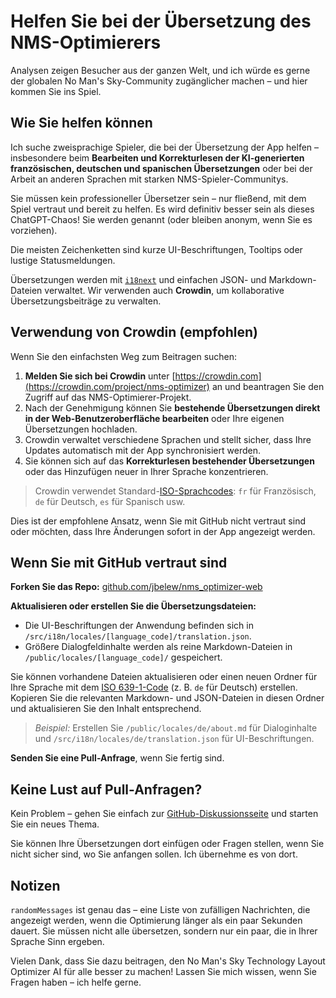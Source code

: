 # Helfen Sie bei der Übersetzung des NMS-Optimierers

Analysen zeigen Besucher aus der ganzen Welt, und ich würde es gerne der globalen No Man's Sky-Community zugänglicher machen – und hier kommen Sie ins Spiel.

## Wie Sie helfen können

Ich suche zweisprachige Spieler, die bei der Übersetzung der App helfen – insbesondere beim **Bearbeiten und Korrekturlesen der KI-generierten französischen, deutschen und spanischen Übersetzungen** oder bei der Arbeit an anderen Sprachen mit starken NMS-Spieler-Communitys.

Sie müssen kein professioneller Übersetzer sein – nur fließend, mit dem Spiel vertraut und bereit zu helfen. Es wird definitiv besser sein als dieses ChatGPT-Chaos! Sie werden genannt (oder bleiben anonym, wenn Sie es vorziehen).

Die meisten Zeichenketten sind kurze UI-Beschriftungen, Tooltips oder lustige Statusmeldungen.

Übersetzungen werden mit [`i18next`](https://www.i18next.com/) und einfachen JSON- und Markdown-Dateien verwaltet. Wir verwenden auch **Crowdin**, um kollaborative Übersetzungsbeiträge zu verwalten.

## Verwendung von Crowdin (empfohlen)

Wenn Sie den einfachsten Weg zum Beitragen suchen:

1. **Melden Sie sich bei Crowdin** unter [https://crowdin.com](https://crowdin.com/project/nms-optimizer) an und beantragen Sie den Zugriff auf das NMS-Optimierer-Projekt.
2. Nach der Genehmigung können Sie **bestehende Übersetzungen direkt in der Web-Benutzeroberfläche bearbeiten** oder Ihre eigenen Übersetzungen hochladen.
3. Crowdin verwaltet verschiedene Sprachen und stellt sicher, dass Ihre Updates automatisch mit der App synchronisiert werden.
4. Sie können sich auf das **Korrekturlesen bestehender Übersetzungen** oder das Hinzufügen neuer in Ihrer Sprache konzentrieren.

> Crowdin verwendet Standard-[ISO-Sprachcodes](https://en.wikipedia.org/wiki/List_of_ISO_639-1_codes): `fr` für Französisch, `de` für Deutsch, `es` für Spanisch usw.

Dies ist der empfohlene Ansatz, wenn Sie mit GitHub nicht vertraut sind oder möchten, dass Ihre Änderungen sofort in der App angezeigt werden.

## Wenn Sie mit GitHub vertraut sind

**Forken Sie das Repo:**
[github.com/jbelew/nms_optimizer-web](https://github.com/jbelew/nms_optimizer-web)

**Aktualisieren oder erstellen Sie die Übersetzungsdateien:**

- Die UI-Beschriftungen der Anwendung befinden sich in `/src/i18n/locales/[language_code]/translation.json`.
- Größere Dialogfeldinhalte werden als reine Markdown-Dateien in `/public/locales/[language_code]/` gespeichert.

Sie können vorhandene Dateien aktualisieren oder einen neuen Ordner für Ihre Sprache mit dem [ISO 639-1-Code](https://en.wikipedia.org/wiki/List_of-ISO_639-1-codes) (z. B. `de` für Deutsch) erstellen. Kopieren Sie die relevanten Markdown- und JSON-Dateien in diesen Ordner und aktualisieren Sie den Inhalt entsprechend.

> _Beispiel:_ Erstellen Sie `/public/locales/de/about.md` für Dialoginhalte und `/src/i18n/locales/de/translation.json` für UI-Beschriftungen.

**Senden Sie eine Pull-Anfrage**, wenn Sie fertig sind.

## Keine Lust auf Pull-Anfragen?

Kein Problem – gehen Sie einfach zur [GitHub-Diskussionsseite](https://github.com/jbelew/nms_optimizer-web/discussions) und starten Sie ein neues Thema.

Sie können Ihre Übersetzungen dort einfügen oder Fragen stellen, wenn Sie nicht sicher sind, wo Sie anfangen sollen. Ich übernehme es von dort.

## Notizen

`randomMessages` ist genau das – eine Liste von zufälligen Nachrichten, die angezeigt werden, wenn die Optimierung länger als ein paar Sekunden dauert. Sie müssen nicht alle übersetzen, sondern nur ein paar, die in Ihrer Sprache Sinn ergeben.

Vielen Dank, dass Sie dazu beitragen, den No Man's Sky Technology Layout Optimizer AI für alle besser zu machen! Lassen Sie mich wissen, wenn Sie Fragen haben – ich helfe gerne.
